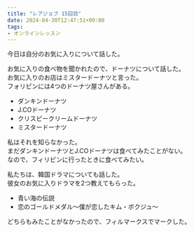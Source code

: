 ```yaml
---
title: "レアジョブ 15回目"
date: 2024-04-30T12:47:51+09:00
tags:
- オンラインレッスン
---
```


今日は自分のお気に入りについて話した。

お気に入りの食べ物を聞かれたので、ドーナツについて話した。  
お気に入りのお店はミスタードーナツと言った。  
フォリピンには4つのドーナツ屋さんがある。
- ダンキンドーナツ
- J.COドーナツ
- クリスピークリームドーナツ
- ミスタードーナツ

私はそれを知らなかった。  
まだダンキンドーナツとJ.COドーナツは食べてみたことがない。  
なので、フィリピンに行ったときに食べてみたい。


私たちは、韓国ドラマについても話した。  
彼女のお気に入りドラマを2つ教えてもらった。
- 青い海の伝説
- 恋のゴールドメダル～僕が恋したキム・ボクジュ～

どちらもみたことがなかったので、フィルマークスでマークした。